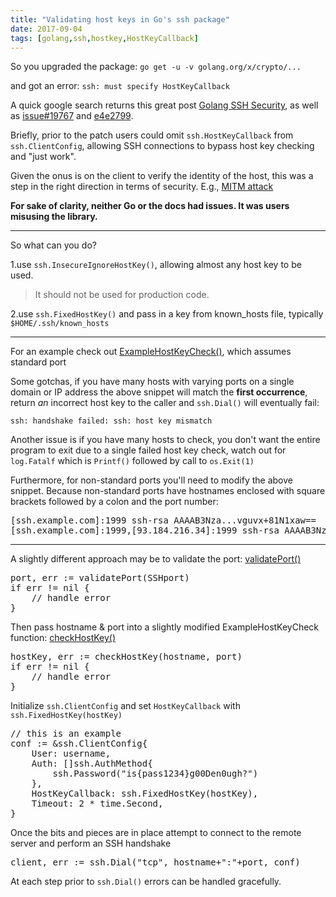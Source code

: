 ```yaml
---
title: "Validating host keys in Go's ssh package"
date: 2017-09-04
tags: [golang,ssh,hostkey,HostKeyCallback]
---
```


So you upgraded the package: `go get -u -v golang.org/x/crypto/...`

and got an error: `ssh: must specify HostKeyCallback`

A quick google search returns this great post [Golang SSH Security], as well as [issue#19767] and [e4e2799].

Briefly, prior to the patch users could omit `ssh.HostKeyCallback` from `ssh.ClientConfig`, allowing SSH connections to bypass host key checking and "just work".

Given the onus is on the client to verify the identity of the host, this was a step in the right direction in terms of security. E.g., [MITM attack]

**For sake of clarity, neither Go or the docs had issues. It was users misusing the library.**

<hr>

So what can you do?

1.use `ssh.InsecureIgnoreHostKey()`, allowing almost any host key to be used.

> It should not be used for production code.

2.use `ssh.FixedHostKey()` and pass in a key from known_hosts file, typically `$HOME/.ssh/known_hosts`

<hr>

For an example check out [ExampleHostKeyCheck()], which assumes standard port

Some gotchas, if you have many hosts with varying ports on a single domain or IP address the above snippet will match the **first occurrence**, return _an_ incorrect host key to the caller and `ssh.Dial()` will eventually fail:

`ssh: handshake failed: ssh: host key mismatch`

Another issue is if you have many hosts to check, you don't want the entire program to exit due to a single failed host key check, watch out for `log.Fatalf` which is `Printf()` followed by call to `os.Exit(1)`

Furthermore, for non-standard ports you'll need to modify the above snippet. Because non-standard ports have hostnames enclosed with square brackets followed by a colon and the port number:

<pre class="prettyprint linenums">
[ssh.example.com]:1999 ssh-rsa AAAAB3Nza...vguvx+81N1xaw==
[ssh.example.com]:1999,[93.184.216.34]:1999 ssh-rsa AAAAB3Nza...vguvx+81N1xaw==
</pre>

<hr>

A slightly different approach may be to validate the port: [validatePort()]

<pre class="prettyprint lang-go linenums">
port, err := validatePort(SSHport)
if err != nil {
    // handle error
}
</pre>

Then pass hostname & port into a slightly modified ExampleHostKeyCheck function: [checkHostKey()]

<pre class="prettyprint lang-go linenums">
hostKey, err := checkHostKey(hostname, port)
if err != nil {
    // handle error
}
</pre>

Initialize `ssh.ClientConfig` and set `HostKeyCallback` with `ssh.FixedHostKey(hostKey)`

<pre class="prettyprint lang-go linenums">
// this is an example
conf := &ssh.ClientConfig{
    User: username,
    Auth: []ssh.AuthMethod{
        ssh.Password("is{pass1234}g00Den0ugh?")
    },
    HostKeyCallback: ssh.FixedHostKey(hostKey),
    Timeout: 2 * time.Second,
}
</pre>

Once the bits and pieces are in place attempt to connect to the remote server and perform an SSH handshake

<pre class="prettyprint lang-go linenums">
client, err := ssh.Dial("tcp", hostname+":"+port, conf)
</pre>

At each step prior to `ssh.Dial()` errors can be handled gracefully.

[Golang SSH Security]:https://bridge.grumpy-troll.org/2017/04/golang-ssh-security/
[issue#19767]:https://github.com/golang/go/issues/19767
[e4e2799]:https://go-review.googlesource.com/c/crypto/+/38701
[MITM attack]:https://en.wikipedia.org/wiki/Man-in-the-middle_attack
[ExampleHostKeyCheck()]:https://github.com/golang/crypto/blob/81e90905daefcd6fd217b62423c0908922eadb30/ssh/example_test.go#L143
[validatePort()]:https://gist.github.com/mfridman/a1c93596441bb4f5ed514e22ba483989#file-go-ssh-hostkey-go-L4
[checkHostKey()]:https://gist.github.com/mfridman/a1c93596441bb4f5ed514e22ba483989#file-go-ssh-hostkey-go-L17
